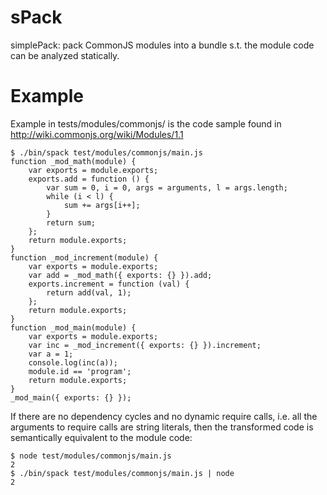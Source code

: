 # sPack
simplePack: pack CommonJS modules into a bundle s.t. the module code can be analyzed statically.

# Example
Example in tests/modules/commonjs/ is the code sample found in http://wiki.commonjs.org/wiki/Modules/1.1
```
$ ./bin/spack test/modules/commonjs/main.js
function _mod_math(module) {
    var exports = module.exports;
    exports.add = function () {
        var sum = 0, i = 0, args = arguments, l = args.length;
        while (i < l) {
            sum += args[i++];
        }
        return sum;
    };
    return module.exports;
}
function _mod_increment(module) {
    var exports = module.exports;
    var add = _mod_math({ exports: {} }).add;
    exports.increment = function (val) {
        return add(val, 1);
    };
    return module.exports;
}
function _mod_main(module) {
    var exports = module.exports;
    var inc = _mod_increment({ exports: {} }).increment;
    var a = 1;
    console.log(inc(a));
    module.id == 'program';
    return module.exports;
}
_mod_main({ exports: {} });
```
If there are no dependency cycles and no dynamic require calls, i.e. all the arguments to require calls are string literals, then the transformed code is semantically equivalent to the module code:
```
$ node test/modules/commonjs/main.js
2
$ ./bin/spack test/modules/commonjs/main.js | node
2
```
